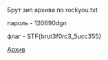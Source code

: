 Брут зип архива по rockyou.txt

пароль - 120690dgn

флаг - STF{brut3f0rc3_5ucc355}

[Архив](./flag.zip)
